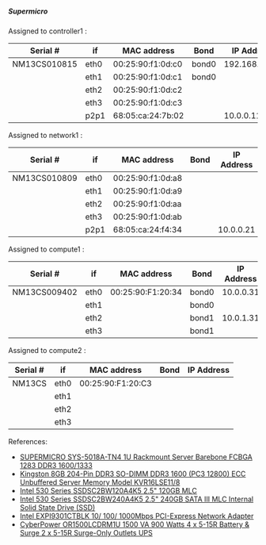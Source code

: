 
##### Supermicro 

Assigned to controller1 :

| Serial #     | if   | MAC address       | Bond  | IP Address     | Domain |
|--------------|------|-------------------|-------|----------------|--------|
| NM13CS010815 | eth0 | 00:25:90:f1:0d:c0 | bond0 | 192.168.1.111  | pub
|              | eth1 | 00:25:90:f1:0d:c1 | bond0 | 
|              | eth2 | 00:25:90:f1:0d:c2 |
|              | eth3 | 00:25:90:f1:0d:c3 |
|              | p2p1 | 68:05:ca:24:7b:02 |       | 10.0.0.11   | mgmt   |

Assigned to network1 :

| Serial #     | if   | MAC address       | Bond  | IP Address     | Domain |
|--------------|------|-------------------|-------|----------------|--------|
| NM13CS010809 | eth0 | 00:25:90:f1:0d:a8 |
|              | eth1 | 00:25:90:f1:0d:a9 |
|              | eth2 | 00:25:90:f1:0d:aa |
|              | eth3 | 00:25:90:f1:0d:ab |
|              | p2p1 | 68:05:ca:24:f4:34 |       | 10.0.0.21   | mgmt  |

Assigned to compute1 :

| Serial #     | if   | MAC address       | Bond  | IP Address     | Domain |
|--------------|------|-------------------|-------|----------------|--------|
| NM13CS009402 | eth0 | 00:25:90:F1:20:34 | bond0 | 10.0.0.31      | mgmt
|              | eth1 |                   | bond0 |                |
|              | eth2 |                   | bond1 | 10.0.1.31      | vm  
|              | eth3 |                   | bond1 |                |

Assigned to compute2 :

| Serial #     | if   | MAC address       | Bond  | IP Address  |
|--------------|------|-------------------|-------|-------------|
| NM13CS | eth0 | 00:25:90:F1:20:C3 |
|              | eth1 | |
|              | eth2 |  |
|              | eth3 |  |

References:

- [SUPERMICRO SYS-5018A-TN4 1U Rackmount Server Barebone FCBGA 1283 DDR3 1600/1333][1]
- [Kingston 8GB 204-Pin DDR3 SO-DIMM DDR3 1600 (PC3 12800) ECC Unbuffered Server Memory Model KVR16LSE11/8][2]
- [Intel 530 Series SSDSC2BW120A4K5 2.5" 120GB MLC][3]
- [Intel 530 Series SSDSC2BW240A4K5 2.5" 240GB SATA III MLC Internal Solid State Drive (SSD)][4]
- [Intel EXPI9301CTBLK 10/ 100/ 1000Mbps PCI-Express Network Adapter][6]
- [CyberPower OR1500LCDRM1U 1500 VA 900 Watts 4 x 5-15R Battery & Surge 2 x 5-15R Surge-Only Outlets UPS][7]

[1]: http://www.newegg.com/Product/Product.aspx?Item=N82E16816101836
[2]: http://www.newegg.com/Product/Product.aspx?Item=N82E16820239702
[3]: http://www.newegg.com/Product/Product.aspx?Item=20-167-177
[4]: http://www.newegg.com/Product/Product.aspx?Item=20-167-177
[6]: http://www.newegg.com/Product/Product.aspx?Item=N82E16833106033
[7]: http://www.newegg.com/Product/Product.aspx?Item=N82E16842102095
